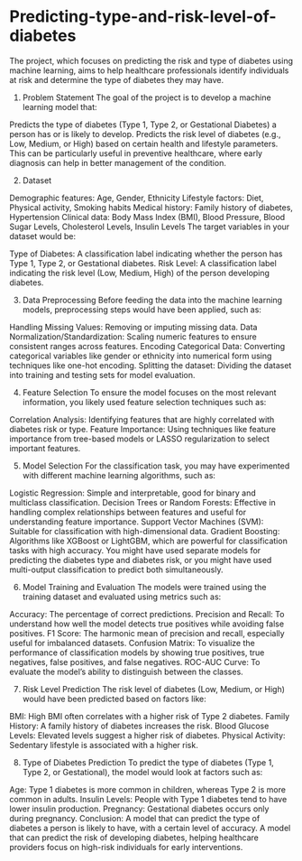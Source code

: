 # Predicting-type-and-risk-level-of-diabetes
The project, which focuses on predicting the risk and type of diabetes using machine learning, aims to help healthcare professionals identify individuals at risk and determine the type of diabetes they may have.

1. Problem Statement
The goal of the project is to develop a machine learning model that:

Predicts the type of diabetes (Type 1, Type 2, or Gestational Diabetes) a person has or is likely to develop.
Predicts the risk level of diabetes (e.g., Low, Medium, or High) based on certain health and lifestyle parameters.
This can be particularly useful in preventive healthcare, where early diagnosis can help in better management of the condition.

2. Dataset

Demographic features: Age, Gender, Ethnicity
Lifestyle factors: Diet, Physical activity, Smoking habits
Medical history: Family history of diabetes, Hypertension
Clinical data: Body Mass Index (BMI), Blood Pressure, Blood Sugar Levels, Cholesterol Levels, Insulin Levels
The target variables in your dataset would be:

Type of Diabetes: A classification label indicating whether the person has Type 1, Type 2, or Gestational diabetes.
Risk Level: A classification label indicating the risk level (Low, Medium, High) of the person developing diabetes.


3. Data Preprocessing
Before feeding the data into the machine learning models, preprocessing steps would have been applied, such as:

Handling Missing Values: Removing or imputing missing data.
Data Normalization/Standardization: Scaling numeric features to ensure consistent ranges across features.
Encoding Categorical Data: Converting categorical variables like gender or ethnicity into numerical form using techniques like one-hot encoding.
Splitting the dataset: Dividing the dataset into training and testing sets for model evaluation.


4. Feature Selection
To ensure the model focuses on the most relevant information, you likely used feature selection techniques such as:

Correlation Analysis: Identifying features that are highly correlated with diabetes risk or type.
Feature Importance: Using techniques like feature importance from tree-based models or LASSO regularization to select important features.


5. Model Selection
For the classification task, you may have experimented with different machine learning algorithms, such as:

Logistic Regression: Simple and interpretable, good for binary and multiclass classification.
Decision Trees or Random Forests: Effective in handling complex relationships between features and useful for understanding feature importance.
Support Vector Machines (SVM): Suitable for classification with high-dimensional data.
Gradient Boosting: Algorithms like XGBoost or LightGBM, which are powerful for classification tasks with high accuracy.
You might have used separate models for predicting the diabetes type and diabetes risk, or you might have used multi-output classification to predict both simultaneously.

6. Model Training and Evaluation
The models were trained using the training dataset and evaluated using metrics such as:

Accuracy: The percentage of correct predictions.
Precision and Recall: To understand how well the model detects true positives while avoiding false positives.
F1 Score: The harmonic mean of precision and recall, especially useful for imbalanced datasets.
Confusion Matrix: To visualize the performance of classification models by showing true positives, true negatives, false positives, and false negatives.
ROC-AUC Curve: To evaluate the model’s ability to distinguish between the classes.


7. Risk Level Prediction
The risk level of diabetes (Low, Medium, or High) would have been predicted based on factors like:

BMI: High BMI often correlates with a higher risk of Type 2 diabetes.
Family History: A family history of diabetes increases the risk.
Blood Glucose Levels: Elevated levels suggest a higher risk of diabetes.
Physical Activity: Sedentary lifestyle is associated with a higher risk.


8. Type of Diabetes Prediction
To predict the type of diabetes (Type 1, Type 2, or Gestational), the model would look at factors such as:

Age: Type 1 diabetes is more common in children, whereas Type 2 is more common in adults.
Insulin Levels: People with Type 1 diabetes tend to have lower insulin production.
Pregnancy: Gestational diabetes occurs only during pregnancy.
Conclusion:
A model that can predict the type of diabetes a person is likely to have, with a certain level of accuracy.
A model that can predict the risk of developing diabetes, helping healthcare providers focus on high-risk individuals for early interventions.
